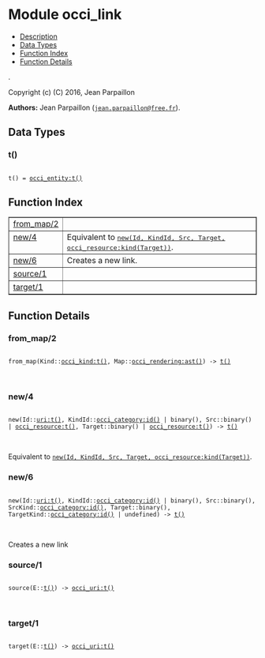 

# Module occi_link #
* [Description](#description)
* [Data Types](#types)
* [Function Index](#index)
* [Function Details](#functions)

.

Copyright (c) (C) 2016, Jean Parpaillon

__Authors:__ Jean Parpaillon ([`jean.parpaillon@free.fr`](mailto:jean.parpaillon@free.fr)).

<a name="types"></a>

## Data Types ##




### <a name="type-t">t()</a> ###


<pre><code>
t() = <a href="occi_entity.md#type-t">occi_entity:t()</a>
</code></pre>

<a name="index"></a>

## Function Index ##


<table width="100%" border="1" cellspacing="0" cellpadding="2" summary="function index"><tr><td valign="top"><a href="#from_map-2">from_map/2</a></td><td></td></tr><tr><td valign="top"><a href="#new-4">new/4</a></td><td>Equivalent to <a href="#new-5"><tt>new(Id, KindId, Src, Target, occi_resource:kind(Target))</tt></a>.</td></tr><tr><td valign="top"><a href="#new-6">new/6</a></td><td>Creates a new link.</td></tr><tr><td valign="top"><a href="#source-1">source/1</a></td><td></td></tr><tr><td valign="top"><a href="#target-1">target/1</a></td><td></td></tr></table>


<a name="functions"></a>

## Function Details ##

<a name="from_map-2"></a>

### from_map/2 ###

<pre><code>
from_map(Kind::<a href="occi_kind.md#type-t">occi_kind:t()</a>, Map::<a href="occi_rendering.md#type-ast">occi_rendering:ast()</a>) -&gt; <a href="#type-t">t()</a>
</code></pre>
<br />

<a name="new-4"></a>

### new/4 ###

<pre><code>
new(Id::<a href="uri.md#type-t">uri:t()</a>, KindId::<a href="occi_category.md#type-id">occi_category:id()</a> | binary(), Src::binary() | <a href="occi_resource.md#type-t">occi_resource:t()</a>, Target::binary() | <a href="occi_resource.md#type-t">occi_resource:t()</a>) -&gt; <a href="#type-t">t()</a>
</code></pre>
<br />

Equivalent to [`new(Id, KindId, Src, Target, occi_resource:kind(Target))`](#new-5).

<a name="new-6"></a>

### new/6 ###

<pre><code>
new(Id::<a href="uri.md#type-t">uri:t()</a>, KindId::<a href="occi_category.md#type-id">occi_category:id()</a> | binary(), Src::binary(), SrcKind::<a href="occi_category.md#type-id">occi_category:id()</a>, Target::binary(), TargetKind::<a href="occi_category.md#type-id">occi_category:id()</a> | undefined) -&gt; <a href="#type-t">t()</a>
</code></pre>
<br />

Creates a new link

<a name="source-1"></a>

### source/1 ###

<pre><code>
source(E::<a href="#type-t">t()</a>) -&gt; <a href="occi_uri.md#type-t">occi_uri:t()</a>
</code></pre>
<br />

<a name="target-1"></a>

### target/1 ###

<pre><code>
target(E::<a href="#type-t">t()</a>) -&gt; <a href="occi_uri.md#type-t">occi_uri:t()</a>
</code></pre>
<br />

